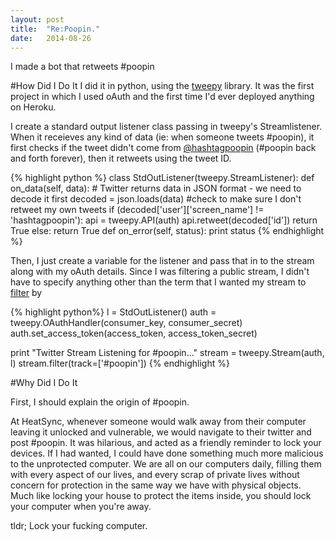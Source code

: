 ```yaml
---
layout: post
title:  "Re:Poopin."
date:   2014-08-26
---
```


I made a bot that retweets #poopin


#How Did I Do It
I did it in python, using the [tweepy](https://www.tweepy.org/) library.
It was the first project in which I used oAuth and the first time I'd ever deployed anything on Heroku. 

I create a standard output listener class passing in tweepy's Streamlistener. When it receieves any kind of data (ie: when someone tweets #poopin), it first checks if the tweet didn't come from [@hashtagpoopin](https://twitter.com/hashtagpoopin) (#poopin back and forth forever), then it retweets using the tweet ID.


{% highlight python %}
class StdOutListener(tweepy.StreamListener):
    def on_data(self, data):
        # Twitter returns data in JSON format - we need to decode it first
        decoded = json.loads(data)
        #check to make sure I don't retweet my own tweets
        if (decoded['user']['screen_name'] != 'hashtagpoopin'):
            api = tweepy.API(auth)
            api.retweet(decoded['id'])
            return True
        else:
            return True
    def on_error(self, status):
        print status
{% endhighlight %}

Then, I just create a variable for the listener and pass that in to the stream along with my oAuth details. Since I was filtering a public stream, I didn't have to specify anything other than the term that I wanted my stream to [filter](https://dev.twitter.com/docs/api/1.1/post/statuses/filter) by

{% highlight python%}
l = StdOutListener()
auth = tweepy.OAuthHandler(consumer_key, consumer_secret)
auth.set_access_token(access_token, access_token_secret)

print "Twitter Stream Listening for #poopin..."
stream = tweepy.Stream(auth, l)
stream.filter(track=['#poopin'])
{% endhighlight %}

#Why Did I Do It

First, I should explain the origin of #poopin.

At HeatSync, whenever someone would walk away from their computer leaving it unlocked and vulnerable, we would navigate to their twitter and post #poopin. It was hilarious, and acted as a friendly reminder to lock your devices. If I had wanted, I could have done something much more malicious to the unprotected computer. We are all on our computers daily, filling them with every aspect of our lives, and every scrap of private lives without concern for protection in the same way we have with physical objects. Much like locking your house to protect the items inside, you should lock your computer when you're away.

tldr; Lock your fucking computer.
